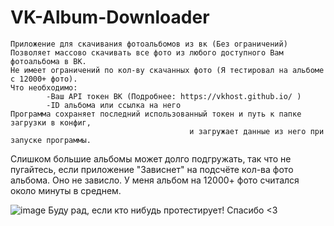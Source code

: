# VK-Album-Downloader
    Приложение для скачивания фотоальбомов из вк (Без ограничений)
    Позволяет массово скачивать все фото из любого доступного Вам фотоальбома в ВК.
    Не имеет ограничений по кол-ву скачанных фото (Я тестировал на альбоме с 12000+ фото).
    Что необходимо:
            -Ваш API токен ВК (Подробнее: https://vkhost.github.io/ )
            -ID альбома или ссылка на него
    Программа сохраняет последний использованный токен и путь к папке загрузки в конфиг,
                                            и загружает данные из него при запуске программы.
Слишком большие альбомы может долго подгружать, так что не пугайтесь, если приложение "Зависнет" на подсчёте кол-ва фото альбома. Оно не зависло. У меня альбом на 12000+ фото считался около минуты в среднем.

![image](https://github.com/user-attachments/assets/ea6ed06d-9e61-4e2d-9aac-2105aa3331cc)
Буду рад, если кто нибудь протестирует! Спасибо <3
